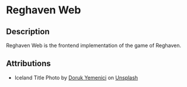 # Reghaven Web

## Description
Reghaven Web is the frontend implementation of the game of Reghaven.

## Attributions
* Iceland Title Photo by <a href="https://unsplash.com/@dorukyemenici?utm_source=unsplash&utm_medium=referral&utm_content=creditCopyText">Doruk Yemenici</a> on <a href="https://unsplash.com/s/photos/dark-beach?utm_source=unsplash&utm_medium=referral&utm_content=creditCopyText">Unsplash</a>